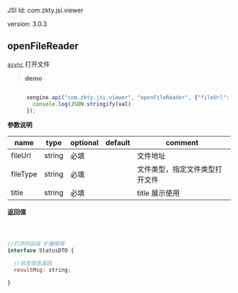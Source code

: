 





JSI Id: com.zkty.jsi.viewer

version: 3.0.3



## openFileReader
[`async`](/docs/modules/模块-规范?id=jsi-调用)
 打开文件


> **demo**
``` js

      xengine.api("com.zkty.jsi.viewer", "openFileReader", {"fileUrl": "xxx","fileType":"xxx","title":"xxx"}, (val) => {
        console.log(JSON.stringify(val)
      });  

``` 

**参数说明**

| name                        | type      | optional | default   | comment  |
| --------------------------- | --------- | -------- | --------- |--------- |
| fileUrl | string | 必填 |  | 文件地址 |
| fileType | string | 必填 |  | 文件类型，指定文件类型打开文件 |
| title | string | 必填 |  | title 展示使用 |

**返回值**
``` js



//打开的回调 扩展使用 
interface StatusDTO {

  //状态信息返回
  resultMsg: string;

}
``` 


    

